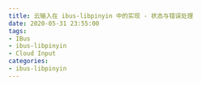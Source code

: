 ```yaml
---
title: 云输入在 ibus-libpinyin 中的实现 - 状态与错误处理
date: 2020-05-31 23:55:00
tags:
- IBus
- ibus-libpinyin
- Cloud Input
categories:
- ibus-libpinyin
---
```



